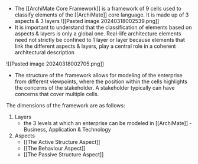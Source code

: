 - The [[ArchiMate Core Framework]] is a framework of 9 cells used to classify elements of the [[ArchiMate]] core language. It is made up of 3 aspects & 3 layers
	![[Pasted image 20240318002539.png]]
- It is important to understand that the classification of elements based on aspects & layers is only a global one. Real-life architecture elements need not strictly be confined to 1 layer or layer because elements that link the different aspects & layers, play a central role in a coherent architectural description

![[Pasted image 20240318002705.png]]

- The structure of the framework allows for modeling of the enterprise from different viewpoints, where the position within the cells highlights the concerns of the stakeholder. A stakeholder typically can have concerns that cover multiple cells.

The dimensions of the framework are as follows:
1. Layers
	- the 3 levels at which an enterprise can be modeled in [[ArchiMate]] - Business, Application & Technology
2. Aspects
	- [[The Active Structure Aspect]]
	- [[The Behaviour Aspect]]
	- [[The Passive Structure Aspect]]